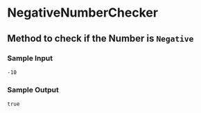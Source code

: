 # NegativeNumberChecker

## Method to check if the Number is `Negative`


### Sample Input

```
-10
```

### Sample Output

```
true
```
